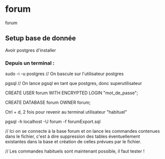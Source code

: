 # forum
forum

## Setup base de donnée
Avoir postgres d'installer

### Depuis un terminal :

sudo -i -u postgres // On bascule sur l'utilisateur postgres

pgsql // On lance pgsql en tant que postgres, donc superutilisateur

CREATE USER forum WITH ENCRYPTED LOGIN "mot_de_passe";

CREATE DATABASE forum OWNER forum;

Ctrl + d, 2 fois pour revenir au terminal utilisateur "habituel"

pgsql -h localhost -U forum -f forumExport.sql

// Ici on se connecte à la base forum et on lance les commandes contenues dans le fichier, c'est à dire suppression des tables éventuellement existantes dans la base et création de celles prévues par le fichier.

// Les commandes habituels sont maintenant possible, il faut tester !
